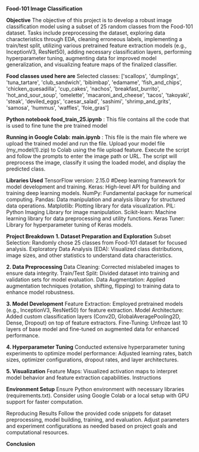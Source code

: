 **Food-101 Image Classification**

**Objective**
The objective of this project is to develop a robust image classification model using a subset of 25 random classes from the Food-101 dataset. Tasks include preprocessing the dataset, exploring data characteristics through EDA, cleaning erroneous labels, implementing a train/test split, utilizing various pretrained feature extraction models (e.g., InceptionV3, ResNet50), adding necessary classification layers, performing hyperparameter tuning, augmenting data for improved model generalization, and visualizing feature maps of the finalized classifier.

**Food classes used here are**
Selected classes: ['scallops', 'dumplings', 'tuna_tartare', 'club_sandwich', 'bibimbap', 'edamame', 'fish_and_chips', 'chicken_quesadilla', 'cup_cakes', 'nachos', 'breakfast_burrito', 'hot_and_sour_soup', 'omelette', 'macaroni_and_cheese', 'tacos', 'takoyaki', 'steak', 'deviled_eggs', 'caesar_salad', 'sashimi', 'shrimp_and_grits', 'samosa', 'hummus', 'waffles', 'foie_gras']

**Python notebook  food_train_25.ipynb** : This file contains all the code that is used to fine tune the pre trained model 

**Running in Google Colab:**
**main.ipynb** : This file is the main file where we upload the trained model and run the file.
Upload your model file (my_model(1).zip) to Colab using the file upload feature.
Execute the script and follow the prompts to enter the image path or URL.
The script will preprocess the image, classify it using the loaded model, and display the predicted class.

**Libraries Used**
TensorFlow version: 2.15.0   #Deep learning framework for model development and training.
Keras: High-level API for building and training deep learning models.
NumPy: Fundamental package for numerical computing.
Pandas: Data manipulation and analysis library for structured data operations.
Matplotlib: Plotting library for data visualization.
PIL: Python Imaging Library for image manipulation.
Scikit-learn: Machine learning library for data preprocessing and utility functions.
Keras Tuner: Library for hyperparameter tuning of Keras models.

**Project Breakdown**
**1. Dataset Preparation and Exploration**
Subset Selection: Randomly chose 25 classes from Food-101 dataset for focused analysis.
Exploratory Data Analysis (EDA): Visualized class distributions, image sizes, and other statistics to understand data characteristics.

**2. Data Preprocessing**
Data Cleaning: Corrected mislabeled images to ensure data integrity.
Train/Test Split: Divided dataset into training and validation sets for model evaluation.
Data Augmentation: Applied augmentation techniques (rotation, shifting, flipping) to training data to enhance model robustness.

**3. Model Development**
Feature Extraction: Employed pretrained models (e.g., InceptionV3, ResNet50) for feature extraction.
Model Architecture: Added custom classification layers (Conv2D, GlobalAveragePooling2D, Dense, Dropout) on top of feature extractors.
Fine-Tuning: Unfroze last 10 layers of base model and fine-tuned on augmented data for enhanced performance.

**4. Hyperparameter Tuning**
Conducted extensive hyperparameter tuning experiments to optimize model performance:
Adjusted learning rates, batch sizes, optimizer configurations, dropout rates, and layer architectures.

**5. Visualization**
Feature Maps: Visualized activation maps to interpret model behavior and feature extraction capabilities.
Instructions


**Environment Setup**
Ensure Python environment with necessary libraries (requirements.txt).
Consider using Google Colab or a local setup with GPU support for faster computation.

Reproducing Results
Follow the provided code snippets for dataset preprocessing, model building, training, and evaluation.
Adjust parameters and experiment configurations as needed based on project goals and computational resources.

**Conclusion**

